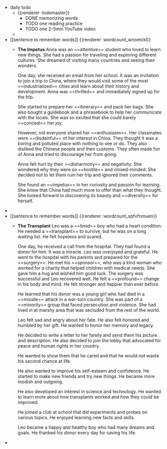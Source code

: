 - daily todo
	- {{renderer :todomaster}}
		- DONE memorizing words
		- TODO one reading practice
		- TODO one 2-5min YouTube video
	-
- [[sentence to remember words]] {{renderer :wordcount_wnoetckl}}
	- **The Impetus**
	  Anna was an ==attentive== student who loved to learn new things. She had a passion for traveling and exploring different cultures. She dreamed of visiting many countries and seeing their wonders.
	  
	  One day, she received an email from her school. It was an invitation to join a trip to China, where they would visit some of the most ==industrialized== cities and learn about their history and development. Anna was ==thrilled== and immediately signed up for the trip.
	  
	  She started to prepare her ==itinerary== and pack her bags. She also bought a guidebook and a phrasebook to help her communicate with the locals. She was so excited that she could barely ==conceal== her joy.
	  
	  However, not everyone shared her ==enthusiasm==. Her classmates were ==disdainful== of her interest in China. They thought it was a boring and polluted place with nothing to see or do. They also disliked the Chinese people and their customs. They often made fun of Anna and tried to discourage her from going.
	  
	  Anna felt hurt by their ==disharmony== and negativity. She wondered why they were so ==hostile== and closed-minded. She decided not to let them ruin her trip and ignored their comments.
	  
	  She found an ==impetus== in her curiosity and passion for learning. She knew that China had much more to offer than what they thought. She looked forward to discovering its beauty and ==diversity== for herself.
-
- [[sentence to remember words]] {{renderer :wordcount_spfvfnmuen}}
	- **The Transplant**
	  Leo was a ==timid== boy who had a heart condition. He needed a ==transplant== to survive, but he was on a long waiting list. He felt hopeless and scared.
	  
	  One day, he received a call from the hospital. They had found a donor for him. It was a miracle. Leo was overjoyed and grateful. He went to the hospital with his parents and prepared for the ==surgery==. He met his ==sponsor==, who was a kind woman who worked for a charity that helped children with medical needs. She gave him a hug and wished him good luck. The surgery was successful and Leo recovered well. He felt a ==profound== change in his body and mind. He felt stronger and happier than ever before.
	  
	  He learned that his donor was a young girl who had died in a ==missile== attack in a war-torn country. She was part of a ==minority== group that faced persecution and violence. She had lived in at marshy area that was secluded from the rest of the world.
	  
	  Leo felt sad and angry about her fate. He also felt honored and humbled by her gift. He wanted to honor her memory and legacy.
	  
	  He decided to write a letter to her family and send them his picture and description. He also decided to join the lobby that advocated for peace and human rights in her country.
	  
	  He wanted to show them that he cared and that he would not waste his second chance at life.
	  
	  He also wanted to improve his self-esteem and confidence. He started to make new friends and try new things. He became more modish and outgoing.
	  
	  He also developed an interest in science and technology. He wanted to learn more about how transplants worked and how they could be improved.
	  
	  He joined a club at school that did experiments and probes on various topics. He enjoyed learning new facts and skills.
	  
	  Leo became a happy and healthy boy who had many dreams and goals.
	  He thanked his donor every day for saving his life.
-